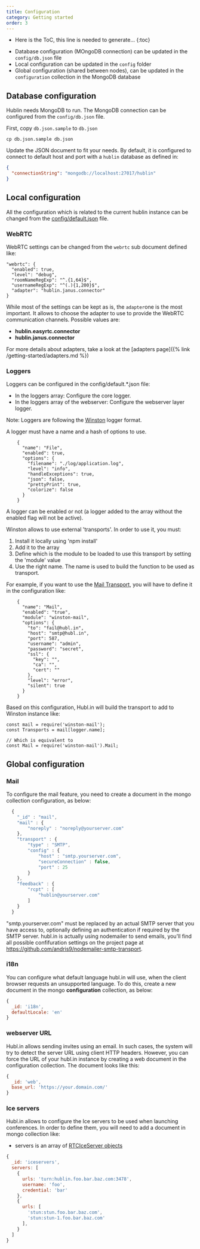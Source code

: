 ```yaml
---
title: Configuration
category: Getting started
order: 3
---
```


* Here is the ToC, this line is needed to generate...
{:toc}

- Database configuration (MOngoDB connection) can be updated in the `config/db.json` file
- Local configuration can be updated in the `config` folder
- Global configuration (shared between nodes), can be updated in the `configuration` collection in the MongoDB database

## Database configuration

Hublin needs MongoDB to run. The MongoDB connection can be configured from the `config/db.json` file.

First, copy `db.json.sample` to `db.json`

```
cp db.json.sample db.json
```

Update the JSON document to fit your needs. By default, it is configured to connect to default host and port with a `hublin` database as defined in:

``` json
{
  "connectionString": "mongodb://localhost:27017/hublin"
}
```

## Local configuration

All the configuration which is related to the current hublin instance can be changed from the [config/default.json](https://github.com/linagora/hublin/blob/master/config/default.json) file.

### WebRTC

WebRTC settings can be changed from the `webrtc` sub document defined like:

```
"webrtc": {
  "enabled": true,
  "level": "debug",
  "roomNameRegExp": "^.{1,64}$",
  "usernameRegExp": "^(.){1,200}$",
  "adapter": "hublin.janus.connector"
}
```

While most of the settings can be kept as is, the `adapter`one is the most important. It allows to choose the adapter to use to provide the WebRTC communication channels. Possible values are:

- **hublin.easyrtc.connector**
- **hublin.janus.connector**

For more details about adapters, take a look at the [adapters page]({% link /getting-started/adapters.md %})

### Loggers

Loggers can be configured in the config/default.*.json file:

- In the loggers array: Configure the core logger.
- In the loggers array of the webserver: Configure the webserver layer logger.

Note: Loggers are following the [Winston](https://github.com/winstonjs/winston) logger format.

A logger must have a name and a hash of options to use.

```
    {
      "name": "File",
      "enabled": true,
      "options": {
        "filename": "./log/application.log",
        "level": "info",
        "handleExceptions": true,
        "json": false,
        "prettyPrint": true,
        "colorize": false
      }
    }
```

A logger can be enabled or not (a logger added to the array without the enabled flag will not be active).

Winston allows to use external 'transports'. In order to use it, you must:

1. Install it locally using 'npm install'
2. Add it to the array
3. Define which is the module to be loaded to use this transport by setting the 'module' value
4. Use the right name. The name is used to build the function to be used as transport.

For example, if you want to use the [Mail Transport](https://github.com/winstonjs/winston#mail-transport), you will have to define it in the configuration like:

```
    {
      "name": "Mail",
      "enabled": "true",
      "module": "winston-mail",
      "options": {
        "to": "fail@hubl.in",
        "host": "smtp@hubl.in",
        "port": 587,
        "username": "admin",
        "password": "secret",
        "ssl": {
          "key": "",
          "ca": "",
          "cert": ""
        },
        "level": "error",
        "silent": true
      }
    }
```

Based on this configuration, Hubl.in will build the transport to add to Winston instance like:

```
const mail = require('winston-mail');
const Transports = mail[logger.name];

// Which is equivalent to
const Mail = require('winston-mail').Mail;
```

## Global configuration

### Mail

  To configure the mail feature, you need to create a document in the mongo collection configuration, as below:

```javascript
  {
    "_id" : "mail",
    "mail" : {
        "noreply" : "noreply@yourserver.com"
    },
    "transport" : {
        "type" : "SMTP",
        "config" : {
            "host" : "smtp.yourserver.com",
            "secureConnection" : false,
            "port" : 25
        }
    },
    "feedback" : {
        "rcpt" : [
            "hublin@yourserver.com"
        ]
    }
  }
```

  "smtp.yourserver.com" must be replaced by an actual SMTP server that you have access to, optionally defining an authentication if required by the SMTP server.
  hubl.in is actually using nodemailer to send emails, you'll find all possible confifuration settings on the project page at https://github.com/andris9/nodemailer-smtp-transport.

### i18n

You can configure what default language hubl.in will use, when the client browser requests an unsupported language. To do this, create a new document in the mongo **configuration** collection, as below:

```javascript
{
  _id: 'i18n',
  defaultLocale: 'en'
}
```

### webserver URL

Hubl.in allows sending invites using an email. In such cases, the system will try to detect the server URL using client HTTP headers. However, you can force the URL of your hubl.in instance by creating a web document in the configuration collection. The document looks like this:

```javascript
{
  _id: 'web',
  base_url: 'https://your.domain.com/'
}
```

### Ice servers

Hubl.in allows to configure the Ice servers to be used when launching conferences. In order to define them, you will need to add a document in mongo collection like:

- servers is an array of [RTCIceServer objects](https://developer.mozilla.org/en-US/docs/Web/API/RTCIceServer)

``` javascript
{
  _id: 'iceservers',
  servers: [
    {
      urls: 'turn:hublin.foo.bar.baz.com:3478',
      username: 'foo',
      credential: 'bar'
    },
    {
      urls: [
        'stun:stun.foo.bar.baz.com',
        'stun:stun-1.foo.bar.baz.com'
      ],
    }
  ]
}
```
